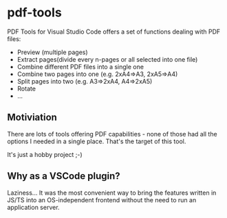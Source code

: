 # pdf-tools

PDF Tools for Visual Studio Code offers a set of functions dealing with PDF files:
* Preview (multiple pages)
* Extract pages(divide every n-pages or all selected into one file)
* Combine different PDF files into a single one
* Combine two pages into one (e.g. 2xA4=>A3, 2xA5=>A4)
* Split pages into two (e.g. A3=>2xA4, A4=>2xA5)
* Rotate
* ...

## Motiviation
There are lots of tools offering PDF capabilities - none of those had all the options I needed in a single place. That's the target of this tool.

It's just a hobby project ;-)

## Why as a VSCode plugin?
Laziness... It was the most convenient way to bring the features written in JS/TS into an OS-independent frontend without the need to run an application server.